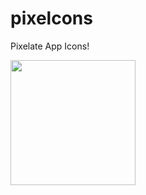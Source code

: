 # pixelcons

Pixelate App Icons!

<img src="https://chr1s.dev/assets/pixelconsE.png" width="200px">
